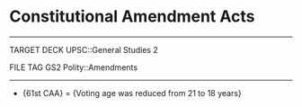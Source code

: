 # Constitutional Amendment Acts

---

TARGET DECK
UPSC::General Studies 2

FILE TAG
GS2 Polity::Amendments

---

- {61st CAA} = {Voting age was reduced from 21 to 18 years}
<!--ID: 1606267016306-->